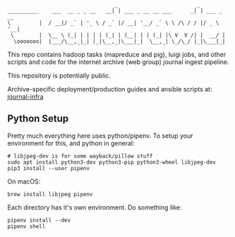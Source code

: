 
                                      _                         _           
    __________    ___  __ _ _ __   __| | ___ _ __ __ ___      _| | ___ _ __ 
    \         |  / __|/ _` | '_ \ / _` |/ __| '__/ _` \ \ /\ / / |/ _ \ '__|
     \        |  \__ \ (_| | | | | (_| | (__| | | (_| |\ V  V /| |  __/ |   
      \ooooooo|  |___/\__,_|_| |_|\__,_|\___|_|  \__,_| \_/\_/ |_|\___|_|   


This repo contains hadoop tasks (mapreduce and pig), luigi jobs, and other
scripts and code for the internet archive (web group) journal ingest pipeline.

This repository is potentially public.

Archive-specific deployment/production guides and ansible scripts at:
[journal-infra](https://git.archive.org/bnewbold/journal-infra)

## Python Setup

Pretty much everything here uses python/pipenv. To setup your environment for
this, and python in general:

    # libjpeg-dev is for some wayback/pillow stuff
    sudo apt install python3-dev python3-pip python3-wheel libjpeg-dev
    pip3 install --user pipenv

On macOS:

    brew install libjpeg pipenv

Each directory has it's own environment. Do something like:

    pipenv install --dev
    pipenv shell
